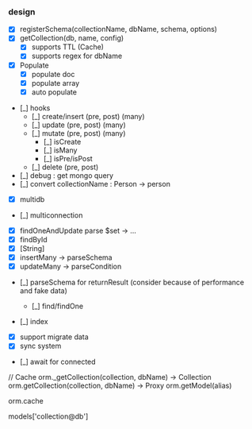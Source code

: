 ### design

* [x] registerSchema(collectionName, dbName, schema, options)
* [x] getCollection(db, name, config)
    * [x] supports TTL (Cache)
    * [x] supports regex for dbName
* [x] Populate
    * [x] populate doc
    * [x] populate array
    * [x] auto populate
* [_] hooks
    * [_] create/insert (pre, post) (many)
    * [_] update (pre, post) (many)
    * [_] mutate (pre, post) (many)
        * [_] isCreate
        * [_] isMany
        * [_] isPre/isPost
    * [_] delete (pre, post)
* [_] debug : get mongo query     
* [_] convert collectionName : Person -> person
* [x] multidb  
* [_] multiconnection 
* [x] findOneAndUpdate parse $set -> ... 
* [x] findById
* [x] [String]
* [x] insertMany -> parseSchema
* [x] updateMany -> parseCondition
* [_] parseSchema for returnResult (consider because of performance and fake data)
    * [_] find/findOne 
    
* [_] index
* [x] support migrate data
* [x] sync system
* [_] await for connected

// Cache
orm._getCollection(collection, dbName) -> Collection
orm.getCollection(collection, dbName) -> Proxy
orm.getModel(alias)

orm.cache 

models['collection@db']


